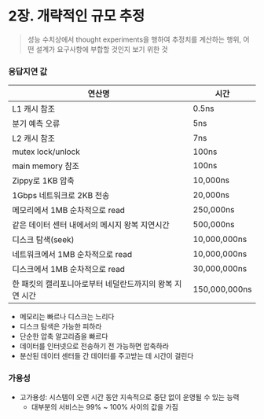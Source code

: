 # 2장. 개략적인 규모 추정

> 성능 수치상에서 thought experiments을 행하여 추정치를 계산하는 행위, 어떤 설계가 요구사항에 부합할 것인지 보기 위한 것

### 응답지연 값

| 연산명 | 시간 |
| --- | --- |
| L1 캐시 참조 | 0.5ns |
| 분기 예측 오류 | 5ns |
| L2 캐시 참조 | 7ns |
| mutex lock/unlock | 100ns |
| main memory 참조 | 100ns |
| Zippy로 1KB 압축 | 10,000ns |
| 1Gbps 네트워크로 2KB 전송 | 20,000ns |
| 메모리에서 1MB 순차적으로 read | 250,000ns |
| 같은 데이터 센터 내에서의 메시지 왕복 지연시간 | 500,000ns |
| 디스크 탐색(seek) | 10,000,000ns |
| 네트워크에서 1MB 순차적으로 read | 10,000,000ns |
| 디스크에서 1MB 순차적으로 read | 30,000,000ns |
| 한 패킷의 캘리포니아로부터 네덜란드까지의 왕복 지연 시간 | 150,000,000ns |
- 메모리는 빠르나 디스크는 느리다
- 디스크 탐색은 가능한 피하라
- 단순한 압축 알고리즘을 빠르다
- 데이터를 인터넷으로 전송하기 전 가능하면 압축하라
- 분산된 데이터 센터들 간 데이터를 주고받는 데 시간이 걸린다

### 가용성

- 고가용성: 시스템이 오랜 시간 동안 지속적으로 중단 없이 운영될 수 있는 능력
    - 대부분의 서비스는 99% ~ 100% 사이의 값을 가짐
